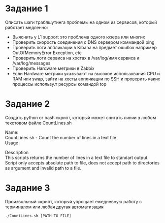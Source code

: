 # Задание 1

 Описать шаги траблшутинга проблемы на одном из сервисов, который работает медленно:

* Выяснить у L1 support это проблема одного юзера или многих
* Проверить скорость соединения с DNS сервером коммандой ping
* Проверить логи аппликации в Kibana на предмет ошибок например OutOfMemoryError Exception, etc
* Проверить логи сервиса на хостах в /var/log/имя сервиса и /var/log/messages
* Проверить Hardware метрики в Zabbix
* Если Hardware метрики указывают на высокое использования CPU и RAM или swap, зайти на хосты аппликации по SSH и проверить какие процессы использу.т ресурсы командой top 

# Задание 2 
Создать python or bash скрипт, который может считать линии в любом текстовом файле
CountLines.sh

Name:  
    CountLines.sh - Count the number of lines in a text file  
Usage  
     
Description  
    This scripts returns the number of lines in a text file to standart output.  
    Script only accepts absolute path to file, does not accept path to directories as argument and invalid path to a file.  


# Задание 3  
Произвольный скрипт, который упрощает ежедневную работу с терминалом или любая другая автоматизация   
```
./CountLines.sh [PATH TO FILE]
```
